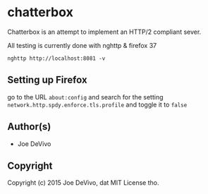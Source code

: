 # chatterbox #

Chatterbox is an attempt to implement an HTTP/2 compliant sever.

All testing is currently done with nghttp & firefox 37

```
nghttp http://localhost:8081 -v
```

## Setting up Firefox
go to the URL `about:config` and search for the setting `network.http.spdy.enforce.tls.profile` and toggle it to `false`


## Author(s) ##

* Joe DeVivo

## Copyright ##

Copyright (c) 2015 Joe DeVivo, dat MIT License tho.
